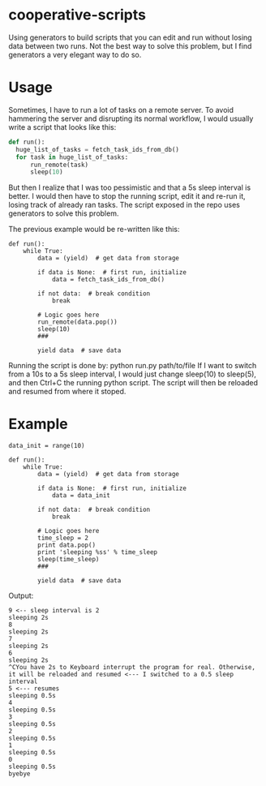 # cooperative-scripts
Using generators to build scripts that you can edit and run without losing data between two runs. 
Not the best way to solve this problem, but I find generators a very elegant way to do so.

# Usage

Sometimes, I have to run a lot of tasks on a remote server. To avoid hammering the server and disrupting its normal workflow, I would usually write a script that looks like this:

```python
def run():
  huge_list_of_tasks = fetch_task_ids_from_db()
  for task in huge_list_of_tasks:
      run_remote(task)
      sleep(10)
```

But then I realize that I was too pessimistic and that a 5s sleep interval is better. I would then have to stop the running script, edit it and re-run it, losing track of already ran tasks.
The script exposed in the repo uses generators to solve this problem. 

The previous example would be re-written like this:

```
def run():
    while True:
        data = (yield)  # get data from storage

        if data is None:  # first run, initialize
            data = fetch_task_ids_from_db()

        if not data:  # break condition
            break

        # Logic goes here
        run_remote(data.pop())
        sleep(10)
        ###

        yield data  # save data
```

Running the script is done by: python run.py path/to/file
If I want to switch from a 10s to a 5s sleep interval, I would just change sleep(10) to sleep(5), and then Ctrl+C the running python script.
The script will then be reloaded and resumed from where it stoped.

# Example
```
data_init = range(10)

def run():
    while True:
        data = (yield)  # get data from storage

        if data is None:  # first run, initialize
            data = data_init

        if not data:  # break condition
            break

        # Logic goes here
        time_sleep = 2
        print data.pop()
        print 'sleeping %ss' % time_sleep
        sleep(time_sleep)
        ###

        yield data  # save data
```

Output:

```
9 <-- sleep interval is 2
sleeping 2s
8
sleeping 2s
7
sleeping 2s
6
sleeping 2s
^CYou have 2s to Keyboard interrupt the program for real. Otherwise, it will be reloaded and resumed <--- I switched to a 0.5 sleep interval
5 <--- resumes
sleeping 0.5s
4
sleeping 0.5s
3
sleeping 0.5s
2
sleeping 0.5s
1
sleeping 0.5s
0
sleeping 0.5s
byebye
```

